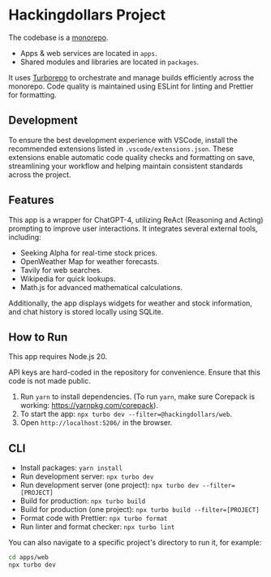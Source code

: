 # Hackingdollars Project

The codebase is a [monorepo](https://en.wikipedia.org/wiki/Monorepo).

- Apps & web services are located in `apps`.
- Shared modules and libraries are located in `packages`.

It uses [Turborepo](https://turbo.build/) to orchestrate and manage builds efficiently across the monorepo. Code quality is maintained using ESLint for linting and Prettier for formatting.

## Development

To ensure the best development experience with VSCode, install the recommended extensions listed in `.vscode/extensions.json`. These extensions enable automatic code quality checks and formatting on save, streamlining your workflow and helping maintain consistent standards across the project.

## Features

This app is a wrapper for ChatGPT-4, utilizing ReAct (Reasoning and Acting) prompting to improve user interactions. It integrates several external tools, including:

- Seeking Alpha for real-time stock prices.
- OpenWeather Map for weather forecasts.
- Tavily for web searches.
- Wikipedia for quick lookups.
- Math.js for advanced mathematical calculations.

Additionally, the app displays widgets for weather and stock information, and chat history is stored locally using SQLite.

## How to Run

This app requires Node.js 20.

API keys are hard-coded in the repository for convenience. Ensure that this code is not made public.

1. Run `yarn` to install dependencies. (To run `yarn`, make sure Corepack is working: https://yarnpkg.com/corepack).
2. To start the app: `npx turbo dev --filter=@hackingdollars/web`.
3. Open `http://localhost:5206/` in the browser.

## CLI

- Install packages: `yarn install`
- Run development server: `npx turbo dev`
- Run development server (one project): `npx turbo dev --filter=[PROJECT]`
- Build for production: `npx turbo build`
- Build for production (one project): `npx turbo build --filter=[PROJECT]`
- Format code with Prettier: `npx turbo format`
- Run linter and format checker: `npx turbo lint`

You can also navigate to a specific project's directory to run it, for example:

```bash
cd apps/web
npx turbo dev
```
